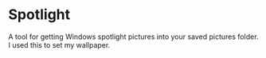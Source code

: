 # Spotlight
A tool for getting Windows spotlight pictures into your saved pictures folder. I used this to set my wallpaper. 
